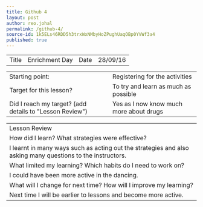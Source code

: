 ```yaml
---
title: Github 4
layout: post
author: reo.johal
permalink: /github-4/
source-id: 1k5ELs46RDD5h3trxWxNMbyHoZPughUaqOBp0YVWf3a4
published: true
---
```

<table>
  <tr>
    <td>Title</td>
    <td>Enrichment Day</td>
    <td>Date</td>
    <td>28/09/16</td>
  </tr>
</table>


<table>
  <tr>
    <td>Starting point:</td>
    <td>Registering for the activities</td>
  </tr>
  <tr>
    <td>Target for this lesson?</td>
    <td>To try and learn as much as possible</td>
  </tr>
  <tr>
    <td>Did I reach my target? 
(add details to "Lesson Review")</td>
    <td>Yes as I now know much more about drugs</td>
  </tr>
</table>


<table>
  <tr>
    <td>Lesson Review</td>
  </tr>
  <tr>
    <td>How did I learn? What strategies were effective? </td>
  </tr>
  <tr>
    <td>I learnt in many ways such as acting out the strategies and also asking many questions to the instructors.
</td>
  </tr>
  <tr>
    <td>What limited my learning? Which habits do I need to work on? </td>
  </tr>
  <tr>
    <td>I could have been more active in the dancing.</td>
  </tr>
  <tr>
    <td>What will I change for next time? How will I improve my learning?</td>
  </tr>
  <tr>
    <td>Next time I will be earlier to lessons and become more active.</td>
  </tr>
</table>



